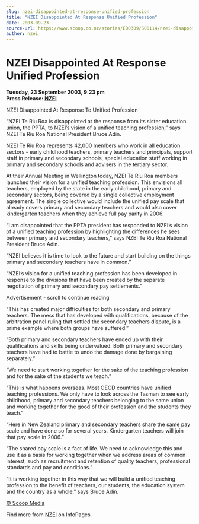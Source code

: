 ```yaml
---
slug: nzei-disappointed-at-response-unified-profession
title: "NZEI Disappointed At Response Unified Profession"
date: 2003-09-23
source-url: https://www.scoop.co.nz/stories/ED0309/S00114/nzei-disappointed-at-response-unified-profession.htm
author: nzei
---
```

NZEI Disappointed At Response Unified Profession
================================================

**Tuesday, 23 September 2003, 9:23 pm**  
**Press Release: [NZEI](https://info.scoop.co.nz/NZEI)**

NZEI Disappointed At Response To Unified Profession

“NZEI Te Riu Roa is disappointed at the response from its sister education union, the PPTA, to NZEI’s vision of a unified teaching profession,” says NZEI Te Riu Roa National President Bruce Adin.

NZEI Te Riu Roa represents 42,000 members who work in all education sectors - early childhood teachers, primary teachers and principals, support staff in primary and secondary schools, special education staff working in primary and secondary schools and advisers in the tertiary sector.

At their Annual Meeting in Wellington today, NZEI Te Riu Roa members launched their vision for a unified teaching profession. This envisions all teachers, employed by the state in the early childhood, primary and secondary sectors, being covered by a single collective employment agreement. The single collective would include the unified pay scale that already covers primary and secondary teachers and would also cover kindergarten teachers when they achieve full pay parity in 2006.

“I am disappointed that the PPTA president has responded to NZEI’s vision of a unified teaching profession by highlighting the differences he sees between primary and secondary teachers,” says NZEI Te Riu Roa National President Bruce Adin.

“NZEI believes it is time to look to the future and start building on the things primary and secondary teachers have in common.”

“NZEI’s vision for a unified teaching profession has been developed in response to the divisions that have been created by the separate negotiation of primary and secondary pay settlements.”

Advertisement - scroll to continue reading





“This has created major difficulties for both secondary and primary teachers. The mess that has developed with qualifications, because of the arbitration panel ruling that settled the secondary teachers dispute, is a prime example where both groups have suffered.”

“Both primary and secondary teachers have ended up with their qualifications and skills being undervalued. Both primary and secondary teachers have had to battle to undo the damage done by bargaining separately.”

“We need to start working together for the sake of the teaching profession and for the sake of the students we teach.”

“This is what happens overseas. Most OECD countries have unified teaching professions. We only have to look across the Tasman to see early childhood, primary and secondary teachers belonging to the same union and working together for the good of their profession and the students they teach.”

“Here in New Zealand primary and secondary teachers share the same pay scale and have done so for several years. Kindergarten teachers will join that pay scale in 2006.”

“The shared pay scale is a fact of life. We need to acknowledge this and use it as a basis for working together when we address areas of common interest, such as recruitment and retention of quality teachers, professional standards and pay and conditions.”

“It is working together in this way that we will build a unified teaching profession to the benefit of teachers, our students, the education system and the country as a whole,” says Bruce Adin.  

[© Scoop Media](http://www.scoop.co.nz/about/terms.html)

Find more from [NZEI](https://info.scoop.co.nz/NZEI) on InfoPages.